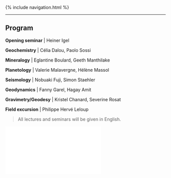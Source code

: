 {% include navigation.html %}

---

## Program

**Opening seminar** \| Heiner Igel

**Geochemistry** \| Célia Dalou, Paolo Sossi

**Mineralogy** \| Eglantine Boulard, Geeth Manthilake

**Planetology** \| Valerie Malavergne, Hélène Massol

**Seismology** \| Nobuaki Fuji, Simon Staehler

**Geodynamics** \| Fanny Garel, Hagay Amit

**Gravimetry/Geodesy** \| Kristel Chanard, Severine Rosat

**Field excursion** \| Philippe Hervé Leloup

> All lectures and seminars will be given in English.

![test](/docs/assets/images/planning_crop.pdf)
